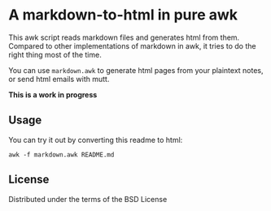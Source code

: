 # A markdown-to-html in pure awk

This awk script reads markdown files and generates html from them.
Compared to other implementations of markdown in awk, it tries to do the right thing most of the time.

You can use `markdown.awk` to generate html pages from your plaintext notes, or send html emails with mutt.

**This is a work in progress**

## Usage

You can try it out by converting this readme to html:

```
awk -f markdown.awk README.md
```

## License

Distributed under the terms of the BSD License

